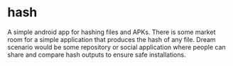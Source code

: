 # hash
A simple android app for hashing files and APKs.
There is some market room for a simple application that produces the hash of any file.
Dream scenario would be some repository or social application where people can share and compare hash outputs to ensure safe installations.
